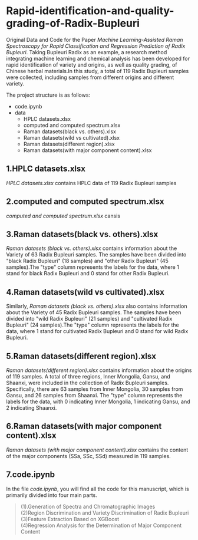 # Rapid-identification-and-quality-grading-of-Radix-Bupleuri
Original Data and Code for the Paper _Machine Learning-Assisted Raman Spectroscopy for Rapid Classification and Regression Prediction of Radix Bupleuri_.
Taking Bupleuri Radix as an example, a research method integrating machine learning and chemical analysis has been developed for rapid identification of variety and origins, as well as quality grading, of Chinese herbal materials.In this study, a total of 119 Radix Bupleuri samples were collected, including samples from different origins and different variety.

The project structure is as follows:
* code.ipynb
* data
    * HPLC datasets.xlsx
    * computed and computed spectrum.xlsx
    * Raman datasets(black vs. others).xlsx
    * Raman datasets(wild vs cultivated).xlsx
    * Raman datasets(different region).xlsx
    * Raman datasets(with major component content).xlsx

## 1.HPLC datasets.xlsx
_HPLC datasets.xlsx_ contains HPLC data of 119 Radix Bupleuri samples

## 2.computed and computed spectrum.xlsx
_computed and computed spectrum.xlsx_ cansis

## 3.Raman datasets(black vs. others).xlsx
_Raman datasets (black vs. others).xlsx_ contains information about the Variety of 63 Radix Bupleuri samples. The samples have been divided into "black Radix Bupleuri" (18 samples) and "other Radix Bupleuri" (45 samples).The "type" column represents the labels for the data, where 1 stand for black Radix Bupleuri and 0 stand for other Radix Bupleuri.

## 4.Raman datasets(wild vs cultivated).xlsx
Similarly, _Raman datasets (black vs. others).xlsx_ also contains information about the Variety of 45 Radix Bupleuri samples. The samples have been divided into "wild Radix Bupleuri" (21 samples) and "cultivated Radix Bupleuri" (24 samples).The "type" column represents the labels for the data, where 1 stand for cultivated Radix Bupleuri and 0 stand for wild Radix Bupleuri.

## 5.Raman datasets(different region).xlsx
_Raman datasets(different region).xlsx_ contains information about the origins of 119 samples. A total of three regions, Inner Mongolia, Gansu, and Shaanxi, were included in the collection of Radix Bupleuri samples. Specifically, there are 63 samples from Inner Mongolia, 30 samples from Gansu, and 26 samples from Shaanxi. The "type" column represents the labels for the data, with 0 indicating Inner Mongolia, 1 indicating Gansu, and 2 indicating Shaanxi.

## 6.Raman datasets(with major component content).xlsx
_Raman datasets (with major component content).xlsx_ contains the content of the major components (SSa, SSc, SSd) measured in 119 samples.

## 7.code.ipynb
In the file _code.ipynb_, you will find all the code for this manuscript, which is primarily divided into four main parts.
>(1).Generation of Spectra and Chromatographic Images<br/>
>(2)Region Discrimination and Variety Discrimination of Radix Bupleuri<br/>
>(3)Feature Extraction Based on XGBoost<br/>
>(4)Regression Analysis for the Determination of Major Component Content
